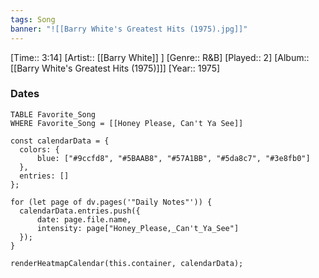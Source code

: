 ```yaml
---
tags: Song  
banner: "![[Barry White's Greatest Hits (1975).jpg]]"
---
```

[Time:: 3:14]
[Artist:: [[Barry White]] ]
[Genre:: R&B]
[Played:: 2]
[Album:: [[Barry White's Greatest Hits (1975)]]]
[Year:: 1975]
### Dates
````dataview
TABLE Favorite_Song
WHERE Favorite_Song = [[Honey Please, Can't Ya See]]
````
  ```dataviewjs
const calendarData = { 
	colors: { 
		blue: ["#9ccfd8", "#5BAAB8", "#57A1BB", "#5da8c7", "#3e8fb0"] 
	}, 
	entries: [] 
}; 

for (let page of dv.pages('"Daily Notes"')) { 
	calendarData.entries.push({ 
		date: page.file.name, 
		intensity: page["Honey_Please,_Can't_Ya_See"]
	}); 
} 

renderHeatmapCalendar(this.container, calendarData);
```
